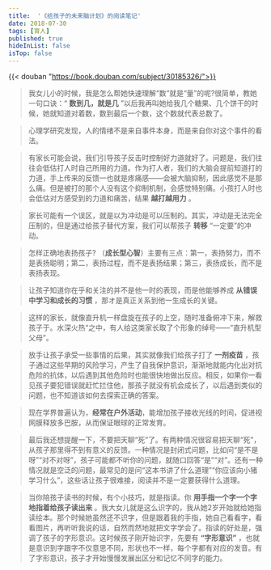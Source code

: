 ```yaml
---
title:  '《给孩子的未来脑计划》的阅读笔记'
date: 2018-07-30 
tags: [育人]
published: true
hideInList: false
isTop: false
---
```


{{< douban "https://book.douban.com/subject/30185326/">}}

> 我女儿小的时候，我是怎么帮她快速理解“数”就是“量”的呢?很简单，教她一句口诀：“ **数到几，就是几** ”以后我再叫她给我几个糖果、几个饼干的时候，她就知道对着数，数到最后一个数，这个数就代表总数了。

> 心理学研究发现，人的情绪不是来自事件本身，而是来自你对这个事件的看法。

<!--more-->

> 有家长可能会说，我们引导孩子反击时控制好力道就好了。问题是，我们往往会低估打人时自己所用的力道。作为打人者，我们的大脑会提前知道打的力道，手上传来的反馈一也就是疼痛感——会被大脑抑制，因此感觉不是那么痛。但是被打的那个人没有这个抑制机制，会感觉特别痛。小孩打人时也会低估对方感受到的力道和痛苦，结果 **越打越用力** 。

> 家长可能有一个误区，就是以为冲动是可以压制的。其实，冲动是无法完全压制的，但是通过给孩子替代方案，我们可以帮孩子 **转移** “一定要”的冲动。

> 怎样正确地表扬孩子? （**成长型心智**）主要有三点：第一，表扬努力，而不是表扬聪明；第二，表扬过程，而不是表扬结果；第三，表扬成长，而不是表扬表现。

> 让孩子知道你在乎和关注的并不是他一时的表现，而是他能够养成 **从错误中学习和成长的习惯** ，那オ是真正关系到他一生成长的关键。

> 这样的家长，就像直升机一样盘旋在孩子的上空，随时准备俯冲下来，解救孩子于。水深火热“之中，有人给这类家长取了个形象的绰号——“直升机型父母”。

> 放手让孩子承受一些事情的后果，其实就像我们给孩子打了 **一剂疫苗** ，孩子通过这些早期的风险学习，产生了自我保护意识，渐渐地就能内化出对抗危险的抗体，以后遇到其他危险时也能很快地做出反应。相反，如果你一看见孩子要犯错误就赶忙拦住他，那孩子就没有机会成长了，以后遇到类似的问题，也不知道该如何去探索正确的答案。

> 现在学界普遍认为，**经常在户外活动**，能增加孩子接收光线的时间，促进视网膜释放多巴胺，从而保证眼球的正常发育。

> 最后我还想提醒一下，不要把天聊“死”了。有两种情况很容易把天聊“死”，从孩子那里得不到有意义的反馈。一种情况是封闭式问题，比如问“是不是呀”“对不对呀”，孩子可能都不听你的问题，就随口回答“是”“对”。还有一种情况就是空泛的问题，最常见的是问“这本书讲了什么道理”“你应该向小猪学习什么”，这些话让孩子很难接，阅读并不是一定要获得什么道理。

> 当你陪孩子读书的时候，有个小技巧，就是指读。你 **用手指一个字一个字地指着给孩子读出来** 。我大女儿就是这么识字的，我从她2岁开始就给她指读绘本。那个时候她虽然还不识字，但是跟着我的手指，她自己看看字，看看图片，再听听我说的话，自然而然地就把文字学会了。指读的好处是，强调了孩子的字形意识。这时候孩子刚开始识字，先要有 **“字形意识”** ，也就是意识到字跟字不仅意思不同，形状也不一样，每个字都有对应的发音。有了字形意识，孩子才开始慢慢发展出区分和记忆不同字的能力。
